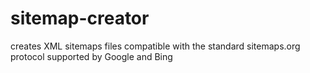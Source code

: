 # sitemap-creator
creates XML sitemaps files compatible with the standard sitemaps.org protocol supported by Google and Bing
